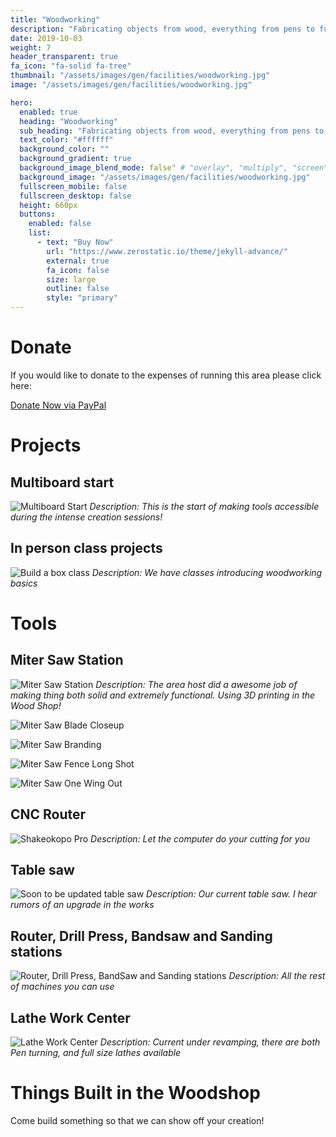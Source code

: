 ```yaml
---
title: "Woodworking"
description: "Fabricating objects from wood, everything from pens to furniture."
date: 2019-10-03
weight: 7
header_transparent: true
fa_icon: "fa-solid fa-tree"
thumbnail: "/assets/images/gen/facilities/woodworking.jpg"
image: "/assets/images/gen/facilities/woodworking.jpg"

hero:
  enabled: true
  heading: "Woodworking"
  sub_heading: "Fabricating objects from wood, everything from pens to furniture."
  text_color: "#ffffff"
  background_color: ""
  background_gradient: true
  background_image_blend_mode: false" # "overlay", "multiply", "screen"
  background_image: "/assets/images/gen/facilities/woodworking.jpg"
  fullscreen_mobile: false
  fullscreen_desktop: false
  height: 660px
  buttons:
    enabled: false
    list:
      - text: "Buy Now"
        url: "https://www.zerostatic.io/theme/jekyll-advance/"
        external: true
        fa_icon: false
        size: large
        outline: false
        style: "primary"
---
```


# Donate

If you would like to donate to the expenses of running this area please click here:

<a class="button button-dark" href="https://www.paypal.com/donate/?hosted_button_id=8ZVUR5UGQDDZ2">Donate Now via PayPal</a>

# Projects

## Multiboard start
![Multiboard Start](/assets/images/woodshop/multiboard-wall.jpg)
*Description: This is the start of making tools accessible during the intense creation sessions!*

## In person class projects
![Build a box class](/assets/images/woodshop/current-teaching-project.jpg)
*Description: We have classes introducing woodworking basics*

# Tools

## Miter Saw Station
![Miter Saw Station](/assets/images/woodshop/miter_saw_addition.jpg)
*Description: The area host did a awesome job of making thing both solid and extremely functional.  Using 3D printing in the Wood Shop!*

![Miter Saw Blade Closeup](/assets/images/woodshop/miter_saw_blade_closeup.jpg)

![Miter Saw Branding](/assets/images/woodshop/miter_saw_branding.jpg)

![Miter Saw Fence Long Shot](/assets/images/woodshop/miter_saw_fence_long_shot.jpg)

![Miter Saw One Wing Out](/assets/images/woodshop/miter_saw_one_wing_out.jpg)

## CNC Router
![Shakeokopo Pro](/assets/images/woodshop/cnc-machine.jpg)
*Description: Let the computer do your cutting for you*

## Table saw
![Soon to be updated table saw](/assets/images/woodshop/soon-to-be-upgraded-tablesaw.jpg)
*Description: Our current table saw.  I hear rumors of an upgrade in the works*

## Router, Drill Press, Bandsaw and Sanding stations
![Router, Drill Press, BandSaw and Sanding stations](/assets/images/woodshop/router-drill-bandsaw.jpg)
*Description: All the rest of machines you can use*

## Lathe Work Center
![Lathe Work Center](/assets/images/woodshop/lathe-workcenter.jpg)
*Description: Current under revamping, there are both Pen turning, and full size lathes available*

# Things Built in the Woodshop

Come build something so that we can show off your creation!
